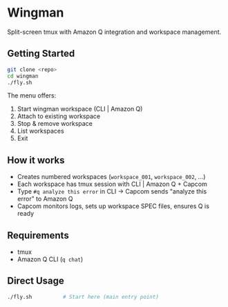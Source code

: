 # Wingman

Split-screen tmux with Amazon Q integration and workspace management.

## Getting Started

```bash
git clone <repo>
cd wingman
./fly.sh
```

The menu offers:
1. Start wingman workspace (CLI | Amazon Q)
2. Attach to existing workspace
3. Stop & remove workspace
4. List workspaces
5. Exit

## How it works

- Creates numbered workspaces (`workspace_001`, `workspace_002`, ...)
- Each workspace has tmux session with CLI | Amazon Q + Capcom
- Type `#q analyze this error` in CLI → Capcom sends "analyze this error" to Amazon Q
- Capcom monitors logs, sets up workspace SPEC files, ensures Q is ready

## Requirements

- tmux
- Amazon Q CLI (`q chat`)

## Direct Usage

```bash
./fly.sh          # Start here (main entry point)
```

